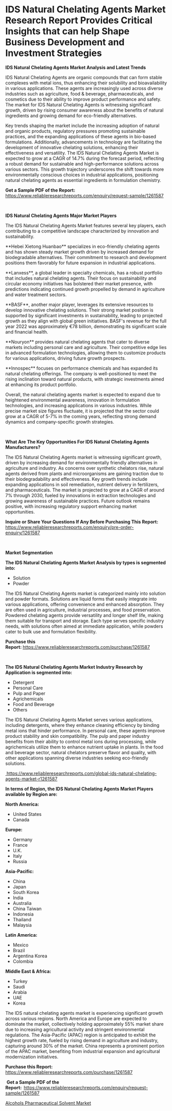<p><h1>IDS Natural Chelating Agents Market Research Report Provides Critical Insights that can help Shape Business Development and Investment Strategies</h1></p><p><strong>IDS Natural Chelating Agents Market Analysis and Latest Trends</strong></p>
<p><p>IDS Natural Chelating Agents are organic compounds that can form stable complexes with metal ions, thus enhancing their solubility and bioavailability in various applications. These agents are increasingly used across diverse industries such as agriculture, food & beverage, pharmaceuticals, and cosmetics due to their ability to improve product performance and safety. The market for IDS Natural Chelating Agents is witnessing significant growth, driven by rising consumer awareness about the benefits of natural ingredients and growing demand for eco-friendly alternatives. </p><p>Key trends shaping the market include the increasing adoption of natural and organic products, regulatory pressures promoting sustainable practices, and the expanding applications of these agents in bio-based formulations. Additionally, advancements in technology are facilitating the development of innovative chelating solutions, enhancing their effectiveness and versatility. The IDS Natural Chelating Agents Market is expected to grow at a CAGR of 14.7% during the forecast period, reflecting a robust demand for sustainable and high-performance solutions across various sectors. This growth trajectory underscores the shift towards more environmentally conscious choices in industrial applications, positioning natural chelating agents as essential ingredients in formulation chemistry.</p></p>
<p><strong>Get a Sample PDF of the Report:&nbsp;</strong> <a href="https://www.reliableresearchreports.com/enquiry/request-sample/1261587?utm_campaign=2738&utm_medium=2&utm_source=Github&utm_content=ia&utm_term=03042025&utm_id=ids-natural-chelating-agents">https://www.reliableresearchreports.com/enquiry/request-sample/1261587</a></p>
<p>&nbsp;</p>
<p><strong>IDS Natural Chelating Agents Major Market Players</strong></p>
<p><p>The IDS Natural Chelating Agents Market features several key players, each contributing to a competitive landscape characterized by innovation and sustainability.</p><p>**Hebei Xietong Huanbao** specializes in eco-friendly chelating agents and has shown steady market growth driven by increased demand for biodegradable alternatives. Their commitment to research and development positions them favorably for future expansion in industrial applications.</p><p>**Lanxess**, a global leader in specialty chemicals, has a robust portfolio that includes natural chelating agents. Their focus on sustainability and circular economy initiatives has bolstered their market presence, with predictions indicating continued growth propelled by demand in agriculture and water treatment sectors.</p><p>**BASF**, another major player, leverages its extensive resources to develop innovative chelating solutions. Their strong market position is supported by significant investments in sustainability, leading to projected growth as they align with global green initiatives. BASF's revenue for the full year 2022 was approximately €78 billion, demonstrating its significant scale and financial health.</p><p>**Nouryon** provides natural chelating agents that cater to diverse markets including personal care and agriculture. Their competitive edge lies in advanced formulation technologies, allowing them to customize products for various applications, driving future growth prospects.</p><p>**Innospec** focuses on performance chemicals and has expanded its natural chelating offerings. The company is well-positioned to meet the rising inclination toward natural products, with strategic investments aimed at enhancing its product portfolio.</p><p>Overall, the natural chelating agents market is expected to expand due to heightened environmental awareness, innovation in formulation technologies, and increasing applications in various industries. While precise market size figures fluctuate, it is projected that the sector could grow at a CAGR of 5-7% in the coming years, reflecting strong demand dynamics and company-specific growth strategies.</p></p>
<p>&nbsp;</p>
<p><strong>What Are The Key Opportunities For IDS Natural Chelating Agents Manufacturers?</strong></p>
<p><p>The IDS Natural Chelating Agents market is witnessing significant growth, driven by increasing demand for environmentally friendly alternatives in agriculture and industry. As concerns over synthetic chelators rise, natural agents derived from plants and microorganisms are gaining traction due to their biodegradability and effectiveness. Key growth trends include expanding applications in soil remediation, nutrient delivery in fertilizers, and pharmaceuticals. The market is projected to grow at a CAGR of around 7% through 2030, fueled by innovations in extraction technologies and growing awareness of sustainable practices. Future outlook remains positive, with increasing regulatory support enhancing market opportunities.</p></p>
<p><strong>Inquire or Share Your Questions If Any Before Purchasing This Report:</strong> <a href="https://www.reliableresearchreports.com/enquiry/pre-order-enquiry/1261587?utm_campaign=2738&utm_medium=2&utm_source=Github&utm_content=ia&utm_term=03042025&utm_id=ids-natural-chelating-agents">https://www.reliableresearchreports.com/enquiry/pre-order-enquiry/1261587</a></p>
<p>&nbsp;</p>
<p><strong>Market Segmentation</strong></p>
<p><strong>The IDS Natural Chelating Agents Market Analysis by types is segmented into:</strong></p>
<p><ul><li>Solution</li><li>Powder</li></ul></p>
<p><p>The IDS Natural Chelating Agents market is categorized mainly into solution and powder formats. Solutions are liquid forms that easily integrate into various applications, offering convenience and enhanced absorption. They are often used in agriculture, industrial processes, and food preservation. Powdered chelating agents provide versatility and longer shelf life, making them suitable for transport and storage. Each type serves specific industry needs, with solutions often aimed at immediate application, while powders cater to bulk use and formulation flexibility.</p></p>
<p><strong>Purchase this Report:&nbsp;</strong><a href="https://www.reliableresearchreports.com/purchase/1261587?utm_campaign=2738&utm_medium=2&utm_source=Github&utm_content=ia&utm_term=03042025&utm_id=ids-natural-chelating-agents">https://www.reliableresearchreports.com/purchase/1261587</a></p>
<p>&nbsp;</p>
<p><strong>The IDS Natural Chelating Agents Market Industry Research by Application is segmented into:</strong></p>
<p><ul><li>Detergent</li><li>Personal Care</li><li>Pulp and Paper</li><li>Agrichemicals</li><li>Food and Beverage</li><li>Others</li></ul></p>
<p><p>The IDS Natural Chelating Agents Market serves various applications, including detergents, where they enhance cleaning efficiency by binding metal ions that hinder performance. In personal care, these agents improve product stability and skin compatibility. The pulp and paper industry benefits from their ability to control metal ions during processing, while agrichemicals utilize them to enhance nutrient uptake in plants. In the food and beverage sector, natural chelators preserve flavor and quality, with other applications spanning diverse industries seeking eco-friendly solutions.</p></p>
<p><a href="https://www.reliableresearchreports.com/global-ids-natural-chelating-agents-market-r1261587?utm_campaign=2738&utm_medium=2&utm_source=Github&utm_content=ia&utm_term=03042025&utm_id=ids-natural-chelating-agents">&nbsp;https://www.reliableresearchreports.com/global-ids-natural-chelating-agents-market-r1261587</a></p>
<p><strong>In terms of Region, the IDS Natural Chelating Agents Market Players available by Region are:</strong></p>
<p>
    <p> <strong> North America: </strong>
        <ul>
            <li>United States</li>
            <li>Canada</li>
        </ul>
        </p> 
    <p> <strong> Europe: </strong>
        <ul>
            <li>Germany</li>
            <li>France</li>
            <li>U.K.</li>
            <li>Italy</li>
            <li>Russia</li>
        </ul>
        </p> 
    <p> <strong> Asia-Pacific: </strong>
        <ul>
            <li>China</li>
            <li>Japan</li>
            <li>South Korea</li>
            <li>India</li>
            <li>Australia</li>
            <li>China Taiwan</li>
            <li>Indonesia</li>
            <li>Thailand</li>
            <li>Malaysia</li>
        </ul>
        </p> 
    <p> <strong> Latin America: </strong>
        <ul>
            <li>Mexico</li>
            <li>Brazil</li>
            <li>Argentina Korea</li>
            <li>Colombia</li>
        </ul>
        </p> 
    <p> <strong> Middle East & Africa: </strong>
        <ul>
            <li>Turkey</li>
            <li>Saudi</li>
            <li>Arabia</li>
            <li>UAE</li>
            <li>Korea</li>
        </ul>
    </p>
    </p>
<p><p>The IDS natural chelating agents market is experiencing significant growth across various regions. North America and Europe are expected to dominate the market, collectively holding approximately 55% market share due to increasing agricultural activity and stringent environmental regulations. The Asia-Pacific (APAC) region is anticipated to exhibit the highest growth rate, fueled by rising demand in agriculture and industry, capturing around 30% of the market. China represents a prominent portion of the APAC market, benefiting from industrial expansion and agricultural modernization initiatives.</p></p>
<p><strong>Purchase this Report: </strong><a href="https://www.reliableresearchreports.com/purchase/1261587?utm_campaign=2738&utm_medium=2&utm_source=Github&utm_content=ia&utm_term=03042025&utm_id=ids-natural-chelating-agents">https://www.reliableresearchreports.com/purchase/1261587</a></p>
<p>&nbsp;<strong>Get a Sample PDF of the Report:&nbsp;&nbsp;</strong><a href="https://www.reliableresearchreports.com/enquiry/request-sample/1261587?utm_campaign=2738&utm_medium=2&utm_source=Github&utm_content=ia&utm_term=03042025&utm_id=ids-natural-chelating-agents">https://www.reliableresearchreports.com/enquiry/request-sample/1261587</a></p>
<p><strong></strong></p>
<p><p><a href="https://github.com/penglatilles/Market-Research-Report-List-1/blob/main/alcohols-pharmaceutical-solvent-market.md?utm_campaign=2738&utm_medium=2&utm_source=Github&utm_content=ia&utm_term=03042025&utm_id=ids-natural-chelating-agents">Alcohols Pharmaceutical Solvent Market</a></p></p>